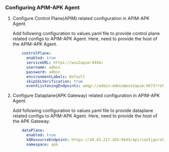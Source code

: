 ### Configuring APIM-APK Agent

1. Configure Control Plane(APIM) related configuration in APIM-APK Agent.

    Add following configuration to values.yaml file to provide control plane related configs to APIM-APK Agent. Here, need to provide the host of the APIM-APK Agent.

    ``` yaml
        controlPlane:
          enabled: true
          serviceURL: https://wso2apim:9444/
          username: admin
          password: admin
          environmentLabels: Default
          skipSSLVerification: true
          eventListeningEndpoints: amqp://admin:admin@wso2apim:5673?retries='10'&connectdelay='30'
    ```

2. Configure Dataplane(APK Gateway) related configuration in APIM-APK Agent.

    Add following configuration to values.yaml file to provide dataplane related configs to APIM-APK Agent. Here, need to provide the host of the APK Gateway.

    ``` yaml
        dataPlane:
          enabled: true
          k8ResourceEndpoint: https://10.43.217.203:9443/api/configurator/apis/generate-k8s-resources
          namespace: apk
    ```